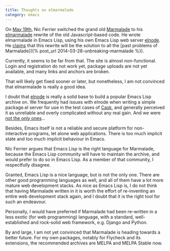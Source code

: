```yaml
---
title: Thoughts on elmarmalade
category: emacs
---
```


On [May 19th][post], Nic Ferrier switched the grand old [Marmalade][] to his
[elmarmalade][] rewrite of the old Javascript-based code.  He wrote elmarmalade
in Emacs Lisp, using his own Emacs Lisp web server [elnode][].  He [claims][1]
that this rewrite will be the solution to all the
[past problems of Marmalade]({% post_url 2014-03-28-unbreaking-marmalade %}).

Currently, it seems to be far from that.  The site is almost non-functional.
Login and registration do not work yet, package uploads are not yet available,
and many links and anchors are broken.

That will likely get fixed sooner or later, but nonetheless, I am not convinced
that elmarmalade is really a good idea.

I doubt that [elnode][] is really a solid base to build a popular Emacs Lisp
archive on.  We frequently had issues with elnode when writing a simple
package.el server for use in the test cases of [Cask][], and generally perceived
it as unreliable and overly complicated without any real gain.  And we were
[not the only ones][2]…

Besides, Emacs itself is not a reliable and secure platform for non-interactive
programs, let alone web applications.  There is too much implicit state and too
much implicit behaviour in Emacs.

Nic Ferrier argues that Emacs Lisp is the right language for Marmalade, because
the Emacs Lisp community will have to maintain the archive, and would prefer to
do so in Emacs Lisp.  As a member of that community, I respectfully disagree.

Granted, Emacs Lisp is a nice language, but is not the only one.  There are
other good programming languages as well, and all of them have a lot more mature
web development stacks.  As nice as Emacs Lisp is, I do not think that having
Marmalade written in it is worth the effort of re-inventing an entire web
development stack again, and I doubt that it is the right tool for such an
endeavour.

Personally, I would have preferred if Marmalade had been re-written in a less
exotic (for web programming) language, with a standard, well-established and
rock-solid web framework, e.g. Django and Python.

By and large, I am not yet convinced that Marmalade is heading towards a better
future.  For my own packages, notably for Flycheck and its extensions, the
recommended archives are MELPA and MELPA Stable now.

[post]: http://lists.gnu.org/archive/html/emacs-devel/2014-05/msg00266.html
[elmarmalade]: https://github.com/nicferrier/elmarmalade
[Marmalade]: http://marmalade-repo.org/
[elnode]: https://github.com/nicferrier/elnode
[1]: https://github.com/nicferrier/marmalade/issues/73#issuecomment-35208242
[2]: https://github.com/eschulte/org-ehtml/commit/b9c21bb097561b8164f06406bb5dd866ddd3b5a5
[Cask]: https://github.com/cask/cask
